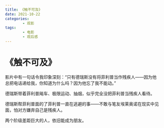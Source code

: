 ```yaml
---
title: 《触不可及》
date: 2021-10-22
categories:
        - 观影
tags:
        - 电影
        - 观后感
---
```


# 《触不可及》

影片中有一句话令我印象深刻：“只有德瑞斯没有将菲利普当作残疾人——因为他总把电话递给我，你知道为什么吗？因为他忘了我不能动。”

德瑞斯带着菲利普飚车、极限运动、抽烟，似乎完全没把菲利普当残疾人看待。

德瑞斯帮菲利普面的了菲利普一直在逃避的事——不敢与笔友埃莱奥诺在现实中见面，怕对方嫌弃自己是残疾人。

两个阶级差距巨大的人，依旧能成为朋友。
